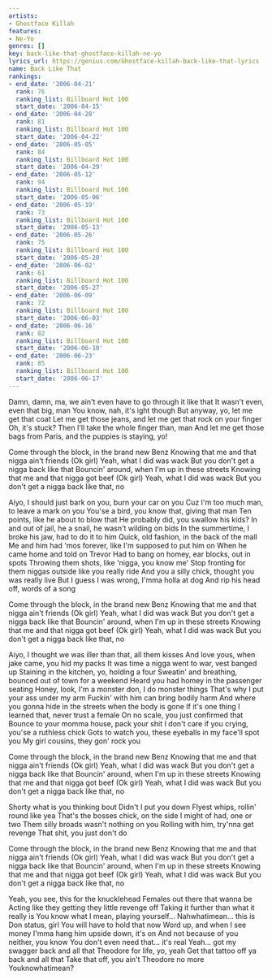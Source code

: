 ```yaml
---
artists:
- Ghostface Killah
features:
- Ne-Yo
genres: []
key: back-like-that-ghostface-killah-ne-yo
lyrics_url: https://genius.com/Ghostface-killah-back-like-that-lyrics
name: Back Like That
rankings:
- end_date: '2006-04-21'
  rank: 76
  ranking_list: Billboard Hot 100
  start_date: '2006-04-15'
- end_date: '2006-04-28'
  rank: 81
  ranking_list: Billboard Hot 100
  start_date: '2006-04-22'
- end_date: '2006-05-05'
  rank: 84
  ranking_list: Billboard Hot 100
  start_date: '2006-04-29'
- end_date: '2006-05-12'
  rank: 94
  ranking_list: Billboard Hot 100
  start_date: '2006-05-06'
- end_date: '2006-05-19'
  rank: 73
  ranking_list: Billboard Hot 100
  start_date: '2006-05-13'
- end_date: '2006-05-26'
  rank: 75
  ranking_list: Billboard Hot 100
  start_date: '2006-05-20'
- end_date: '2006-06-02'
  rank: 61
  ranking_list: Billboard Hot 100
  start_date: '2006-05-27'
- end_date: '2006-06-09'
  rank: 72
  ranking_list: Billboard Hot 100
  start_date: '2006-06-03'
- end_date: '2006-06-16'
  rank: 82
  ranking_list: Billboard Hot 100
  start_date: '2006-06-10'
- end_date: '2006-06-23'
  rank: 85
  ranking_list: Billboard Hot 100
  start_date: '2006-06-17'
---
```

Damn, damn, ma, we ain't even have to go through it like that
It wasn't even, even that big, man
You know, nah, it's ight though
But anyway, yo, let me get that coat
Let me get those jeans, and let me get that rock on your finger
Oh, it's stuck? Then I'll take the whole finger than, man
And let me get those bags from Paris, and the puppies is staying, yo!


Come through the block, in the brand new Benz
Knowing that me and that nigga ain't friends
(Ok girl) Yeah, what I did was wack
But you don't get a nigga back like that
Bouncin' around, when I'm up in these streets
Knowing that me and that nigga got beef
(Ok girl) Yeah, what I did was wack
But you don't get a nigga back like that, no


Aiyo, I should just bark on you, burn your car on you
Cuz I'm too much man, to leave a mark on you
You'se a bird, you know that, giving that man
Ten points, like he about to blow that
He probably did, you swallow his kids?
In and out of jail, he a snail, he wasn't wilding on bids
In the summertime, I broke his jaw, had to do it to him
Quick, old fashion, in the back of the mall
Me and him had 'mos forever, like I'm supposed to put him on
When he came home and told on Trevor
Had to bang on homey, ear blocks, out in spots
Throwing them shots, like 'nigga, you know me'
Stop fronting for them niggas outside like you really ride
And you a silly chick, thought you was really live
But I guess I was wrong, I'mma holla at dog
And rip his head off, words of a song


Come through the block, in the brand new Benz
Knowing that me and that nigga ain't friends
(Ok girl) Yeah, what I did was wack
But you don't get a nigga back like that
Bouncin' around, when I'm up in these streets
Knowing that me and that nigga got beef
(Ok girl) Yeah, what I did was wack
But you don't get a nigga back like that, no


Aiyo, I thought we was iller than that, all them kisses
And love yous, when jake came, you hid my packs
It was time a nigga went to war, vest banged up
Staining in the kitchen, yo, holding a four
Sweatin' and breathing, bounced out of town for a weekend
Heard you had homey in the passenger seating
Honey, look, I'm a monster don, I do monster things
That's why I put your ass under my arm
Fuckin' with him can bring bodily harm
And where you gonna hide in the streets when the body is gone
If it's one thing I learned that, never trust a female
On no scale, you just confirmed that
Bounce to your momma house, pack your shit
I don't care if you crying, you'se a ruthless chick
Gots to watch you, these eyeballs in my face'll spot you
My girl cousins, they gon' rock you


Come through the block, in the brand new Benz
Knowing that me and that nigga ain't friends
(Ok girl) Yeah, what I did was wack
But you don't get a nigga back like that
Bouncin' around, when I'm up in these streets
Knowing that me and that nigga got beef
(Ok girl) Yeah, what I did was wack
But you don't get a nigga back like that, no


Shorty what is you thinking bout
Didn't I put you down
Flyest whips, rollin' round like yea
That's the bosses chick, on the side
I might of had, one or two
Them silly broads wasn't nothing on you
Rolling with him, try'nna get revenge
That shit, you just don't do


Come through the block, in the brand new Benz
Knowing that me and that nigga ain't friends
(Ok girl) Yeah, what I did was wack
But you don't get a nigga back like that
Bouncin' around, when I'm up in these streets
Knowing that me and that nigga got beef
(Ok girl) Yeah, what I did was wack
But you don't get a nigga back like that, no


Yeah, you see, this for the knucklehead
Females out there that wanna be
Acting like they getting they little revenge off
Taking it further than what it really is
You know what I mean, playing yourself...
Nahwhatimean... this is Don status, girl
You will have to hold that now
Word up, and when I see money
I'mma hang him upside down, it's on
And not because of you neither, you know
You don't even need that... it's real
Yeah... got my swagger back and all that
Theodore for life, yo, yeah
Get that tattoo off ya back and all that
Take that off, you ain't Theodore no more
Youknowhatimean?
